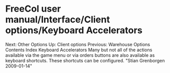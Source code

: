 # FreeCol user manual/Interface/Client options/Keyboard Accelerators

Next: Other Options Up: Client options Previous: Warehouse Options Contents Index
Keyboard Accelerators
Many but not all of the actions available via the game menu or via orders buttons are also available as keyboard shortcuts. These shortcuts can be configured.
"Stian Grenborgen 2009-01-14" 